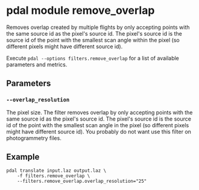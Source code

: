 # pdal module remove_overlap

Removes overlap created by multiple flights by only accepting points with the same source id as the pixel's source id. 
The pixel's source id is the source id of the point with the smallest scan angle within the pixel (so different pixels might have different source id). 

Execute `pdal --options filters.remove_overlap` for a list of available parameters and metrics.


## Parameters

### `--overlap_resolution`
The pixel size. The filter removes overlap by only accepting points with the same source id as the pixel's source id. 
The pixel's source id is the source id of the point with the smallest scan angle in the pixel (so different pixels might have different source id). 
You probably do not want use this filter on photogrammetry files. 


## Example

	pdal translate input.laz output.laz \
	    -f filters.remove_overlap \
	    --filters.remove_overlap.overlap_resolution="25"
